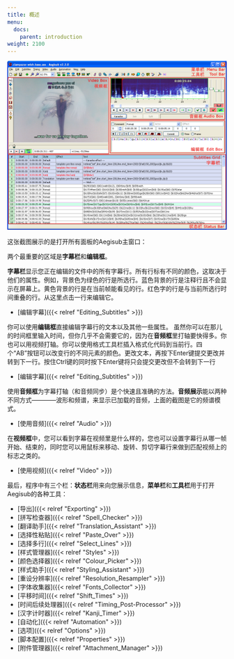 ```yaml
---
title: 概述
menu:
  docs:
    parent: introduction
weight: 2100
---
```


![Main-window-overview](/img/3.2/zh/Main-window-overview.png)

这张截图展示的是打开所有面板的Aegisub主窗口：

两个最重要的区域是**字幕栏**和**编辑框**。

**字幕栏**显示您正在编辑的文件中的所有字幕行。所有行标有不同的颜色，这取决于他们的属性。例如，背景色为绿色的行是所选行。蓝色背景的行是注释行且不会显示在屏幕上。黄色背景的行是在当前帧能看见的行。红色字的行是与当前所选行时间重叠的行。从这里点击一行来编辑它。

- \[编辑字幕\]({{\< relref "Editing_Subtitles" >}})

<div></div>

你可以使用**编辑框**直接编辑字幕行的文本以及其他一些属性。 虽然你可以在那儿的时间框里输入时间，但你几乎不会需要它的，因为在**音频框**里打轴要快得多。你也可以用视频打轴。你可以使用格式工具栏插入格式化代码到当前行。四个“AB”按钮可以改变行的不同元素的颜色。更改文本，再按下Enter键提交更改并转到下一行。按住Ctrl键的同时按下Enter键将只会提交更改但不会转到下一行

- \[编辑字幕\]({{\< relref "Editing_Subtitles" >}})

<div></div>

使用**音频框**为字幕打轴（和音频同步）是个快速且准确的方法。**音频展示**能以两种不同方式————波形和频谱，来显示已加载的音频，上面的截图是它的频谱模式。

- \[使用音频\]({{\< relref "Audio" >}})

<div></div>

在**视频框**中，您可以看到字幕在视频里是什么样的，您也可以设置字幕行从哪一帧开始、结束的，同时您可以用鼠标来移动、旋转、剪切字幕行来做到匹配视频上的标志之类的。

- \[使用视频\]({{\< relref "Video" >}})

<div></div>

最后，程序中有三个栏：**状态栏**用来向您展示信息，**菜单栏**和**工具栏**用于打开Aegisub的各种工具：

- \[导出\]({{\< relref "Exporting" >}})
- \[拼写检查器\]({{\< relref "Spell_Checker" >}})
- \[翻译助手\]({{\< relref "Translation_Assistant" >}})
- \[选择性粘贴\]({{\< relref "Paste_Over" >}})
- \[选择多行\]({{\< relref "Select_Lines" >}})
- \[样式管理器\]({{\< relref "Styles" >}})
- \[颜色选择器\]({{\< relref "Colour_Picker" >}})
- \[样式助手\]({{\< relref "Styling_Assistant" >}})
- \[重设分辨率\]({{\< relref "Resolution_Resampler" >}})
- \[字体收集器\]({{\< relref "Fonts_Collector" >}})
- \[平移时间\]({{\< relref "Shift_Times" >}})
- \[时间后续处理器\]({{\< relref "Timing_Post-Processor" >}})
- \[汉字计时器\]({{\< relref "Kanji_Timer" >}})
- \[自动化\]({{\< relref "Automation" >}})
- \[选项\]({{\< relref "Options" >}})
- \[脚本配置\]({{\< relref "Properties" >}})
- \[附件管理器\]({{\< relref "Attachment_Manager" >}})

<div></div>
